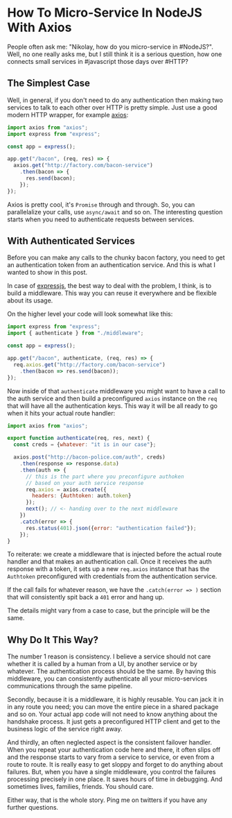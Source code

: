 # How To Micro-Service In NodeJS With Axios

People often ask me: "Nikolay, how do you micro-service in #NodeJS?". Well,
no one really asks me, but I still think it is a serious question, how one
connects small services in #javascript those days over #HTTP?

## The Simplest Case

Well, in general, if you don't need to do any authentication then making two
services to talk to each other over HTTP is pretty simple. Just use a good
modern HTTP wrapper, for example [axios](https://github.com/mzabriskie/axios):

```js
import axios from "axios";
import express from "express";

const app = express();

app.get("/bacon", (req, res) => {
  axios.get("http://factory.com/bacon-service")
    .then(bacon => {
      res.send(bacon);
    });
});
```

Axios is pretty cool, it's `Promise` through and through. So, you can parallelalize
your calls, use `async/await` and so on. The interesting question starts when
you need to authenticate requests between services.

## With Authenticated Services

Before you can make any calls to the chunky bacon factory, you need to get an
authentication token from an authentication service. And this is what I wanted
to show in this post.

In case of [expressjs](http://expressjs.com), the best way to deal with the
problem, I think, is to build a middleware. This way you can reuse it everywhere
and be flexible about its usage.

On the higher level your code will look somewhat like this:

```js
import express from "express";
import { authenticate } from "./middleware";

const app = express();

app.get("/bacon", authenticate, (req, res) => {
  req.axios.get("http://factory.com/bacon-service")
    .then(bacon => res.send(bacon));
});
```

Now inside of that `authenticate` middleware you might want to have a call to
the auth service and then build a preconfigured `axios` instance on the `req`
that will have all the authentication keys. This way it will be all ready to
go when it hits your actual route handler:

```js
import axios from "axios";

export function authenticate(req, res, next) {
  const creds = {whatever: "it is in our case"};

  axios.post("http://bacon-police.com/auth", creds)
    .then(response => response.data)
    .then(auth => {
      // this is the part where you preconfigure authoken
      // based on your auth service response
      req.axios = axios.create({
        headers: {Authtoken: auth.token}
      });
      next(); // <- handing over to the next middleware
    })
    .catch(error => {
      res.status(401).json({error: "authentication failed"});
    });
}
```

To reiterate: we create a middleware that is injected before the actual route
handler and that makes an authentication call. Once it receives the auth response
with a token, it sets up a new `req.axios` instance that has the `Authtoken`
preconfigured with credentials from the authentication service.

If the call fails for whatever reason, we have the `.catch(error => )` section
that will consistently spit back a `401` error and hang up.

The details might vary from a case to case, but the principle will be the same.

## Why Do It This Way?

The number 1 reason is consistency. I believe a service should not care whether
it is called by a human from a UI, by another service or by whatever. The
authentication process should be the same. By having this middleware, you can
consistently authenticate all your micro-services communications through the
same pipeline.

Secondly, because it is a middleware, it is highly reusable. You can jack it
in in any route you need; you can move the entire piece in a shared package
and so on. Your actual app code will not need to know anything about the
handshake process. It just gets a preconfigured HTTP client and get to the
business logic of the service right away.

And thirdly, an often neglected aspect is the consistent failover handler. When
you repeat your authentication code here and there, it often slips off and the
response starts to vary from a service to service, or even from a route to route.
It is really easy to get sloppy and forget to do anything about failures. But,
when you have a single middleware, you control the failures processing precisely
in one place. It saves hours of time in debugging. And sometimes lives, families,
friends. You should care.

Either way, that is the whole story. Ping me on twitters if you have any further
questions.

